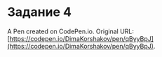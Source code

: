 # Задание 4

A Pen created on CodePen.io. Original URL: [https://codepen.io/DimaKorshakov/pen/qByyBpJ](https://codepen.io/DimaKorshakov/pen/qByyBpJ).

